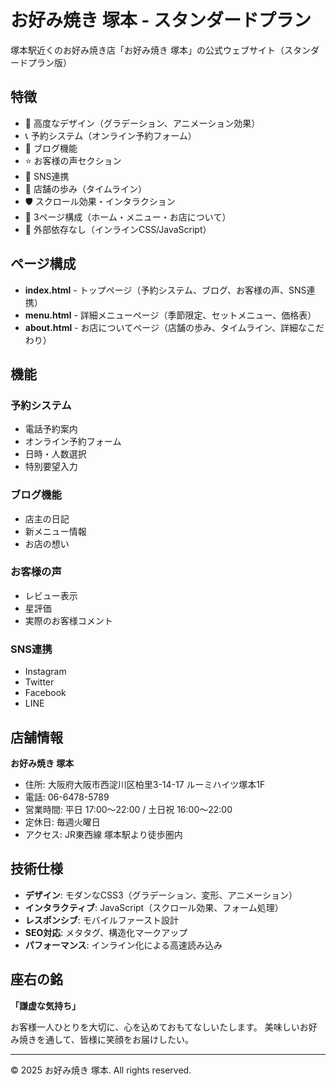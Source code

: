 # お好み焼き 塚本 - スタンダードプラン

塚本駅近くのお好み焼き店「お好み焼き 塚本」の公式ウェブサイト（スタンダードプラン版）

## 特徴

- 🎨 高度なデザイン（グラデーション、アニメーション効果）
- 📞 予約システム（オンライン予約フォーム）
- 📝 ブログ機能
- ⭐ お客様の声セクション
- 📱 SNS連携
- 📅 店舗の歩み（タイムライン）
- 🛡️ スクロール効果・インタラクション
- 📄 3ページ構成（ホーム・メニュー・お店について）
- 🔧 外部依存なし（インラインCSS/JavaScript）

## ページ構成

- **index.html** - トップページ（予約システム、ブログ、お客様の声、SNS連携）
- **menu.html** - 詳細メニューページ（季節限定、セットメニュー、価格表）
- **about.html** - お店についてページ（店舗の歩み、タイムライン、詳細なこだわり）

## 機能

### 予約システム
- 電話予約案内
- オンライン予約フォーム
- 日時・人数選択
- 特別要望入力

### ブログ機能
- 店主の日記
- 新メニュー情報
- お店の想い

### お客様の声
- レビュー表示
- 星評価
- 実際のお客様コメント

### SNS連携
- Instagram
- Twitter
- Facebook
- LINE

## 店舗情報

**お好み焼き 塚本**
- 住所: 大阪府大阪市西淀川区柏里3-14-17 ルーミハイツ塚本1F
- 電話: 06-6478-5789
- 営業時間: 平日 17:00〜22:00 / 土日祝 16:00〜22:00
- 定休日: 毎週火曜日
- アクセス: JR東西線 塚本駅より徒歩圏内

## 技術仕様

- **デザイン**: モダンなCSS3（グラデーション、変形、アニメーション）
- **インタラクティブ**: JavaScript（スクロール効果、フォーム処理）
- **レスポンシブ**: モバイルファースト設計
- **SEO対応**: メタタグ、構造化マークアップ
- **パフォーマンス**: インライン化による高速読み込み

## 座右の銘

**「謙虚な気持ち」**

お客様一人ひとりを大切に、心を込めておもてなしいたします。
美味しいお好み焼きを通して、皆様に笑顔をお届けしたい。

---

© 2025 お好み焼き 塚本. All rights reserved.
